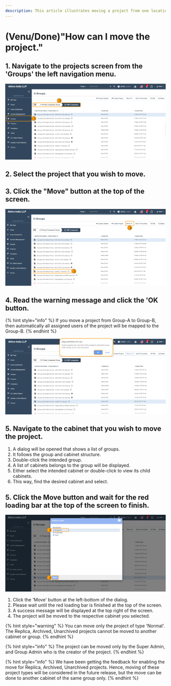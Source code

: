 ```yaml
---
description: This article illustrates moving a project from one location to another.
---
```


# \(Venu/Done\)"How can I move the project."

## 1. Navigate to the projects screen from the 'Groups' the left navigation menu.

![&apos;Groups&apos; left navigation menu &amp;gt; Go to the cabinet where your project is presented  ](../.gitbook/assets/move-project-1.png)

## 2. Select the project that you wish to move.

## 3. Click the "Move" button at the top of the screen.

![](../.gitbook/assets/move-project-2.png)

## 4. Read the warning message and click the 'OK button.

{% hint style="info" %}
If you move a project from Group-A to Group-B, then automatically all assigned users of the project will be mapped to the Group-B.
{% endhint %}

![](../.gitbook/assets/move-project-3.png)

## 5. Navigate to the cabinet that you wish to move the project.

1. A dialog will be opened that shows a list of groups.
2. It follows the group and cabinet structure.
3. Double-click the intended group.
4. A list of cabinets belongs to the group will be displayed.
5. Either select the intended cabinet or double-click to view its child cabinets. 
6. This way, find the desired cabinet and select.

## 5. Click the Move button and wait for the red loading bar at the top of the screen to finish.

![](../.gitbook/assets/move-project-4.png)

1. Click the 'Move' button at the left-bottom of the dialog.
2. Please wait until the red loading bar is finished at the top of the screen.
3. A success message will be displayed at the top right of the screen.
4. The project will be moved to the respective cabinet you selected.

{% hint style="warning" %}
You can move only the project of type 'Normal'. The Replica, Archived, Unarchived projects cannot be moved to another cabinet or group.
{% endhint %}

{% hint style="info" %}
The project can be moved only by the Super Admin, and Group Admin who is the creator of the project.
{% endhint %}

{% hint style="info" %}
We have been getting the feedback for enabling the move for Replica, Archived, Unarchived projects. Hence, moving of these project types will be considered in the future release, but the move can be done to another cabinet of the same group only.
{% endhint %}

